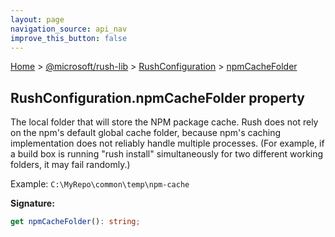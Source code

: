 ```yaml
---
layout: page
navigation_source: api_nav
improve_this_button: false
---
```



[Home](./index.md) &gt; [@microsoft/rush-lib](./rush-lib.md) &gt; [RushConfiguration](./rush-lib.rushconfiguration.md) &gt; [npmCacheFolder](./rush-lib.rushconfiguration.npmcachefolder.md)

## RushConfiguration.npmCacheFolder property

The local folder that will store the NPM package cache. Rush does not rely on the npm's default global cache folder, because npm's caching implementation does not reliably handle multiple processes. (For example, if a build box is running "rush install" simultaneously for two different working folders, it may fail randomly.)

Example: `C:\MyRepo\common\temp\npm-cache`

<b>Signature:</b>

```typescript
get npmCacheFolder(): string;
```
